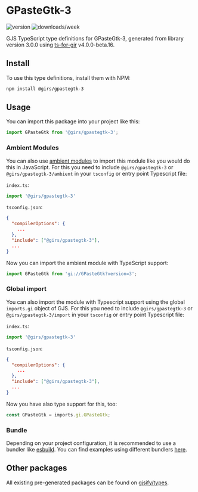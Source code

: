 
# GPasteGtk-3

![version](https://img.shields.io/npm/v/@girs/gpastegtk-3)
![downloads/week](https://img.shields.io/npm/dw/@girs/gpastegtk-3)


GJS TypeScript type definitions for GPasteGtk-3, generated from library version 3.0.0 using [ts-for-gir](https://github.com/gjsify/ts-for-gir) v4.0.0-beta.16.


## Install

To use this type definitions, install them with NPM:
```bash
npm install @girs/gpastegtk-3
```

## Usage

You can import this package into your project like this:
```ts
import GPasteGtk from '@girs/gpastegtk-3';
```

### Ambient Modules

You can also use [ambient modules](https://github.com/gjsify/ts-for-gir/tree/main/packages/cli#ambient-modules) to import this module like you would do this in JavaScript.
For this you need to include `@girs/gpastegtk-3` or `@girs/gpastegtk-3/ambient` in your `tsconfig` or entry point Typescript file:

`index.ts`:
```ts
import '@girs/gpastegtk-3'
```

`tsconfig.json`:
```json
{
  "compilerOptions": {
    ...
  },
  "include": ["@girs/gpastegtk-3"],
  ...
}
```

Now you can import the ambient module with TypeScript support: 

```ts
import GPasteGtk from 'gi://GPasteGtk?version=3';
```

### Global import

You can also import the module with Typescript support using the global `imports.gi` object of GJS.
For this you need to include `@girs/gpastegtk-3` or `@girs/gpastegtk-3/import` in your `tsconfig` or entry point Typescript file:

`index.ts`:
```ts
import '@girs/gpastegtk-3'
```

`tsconfig.json`:
```json
{
  "compilerOptions": {
    ...
  },
  "include": ["@girs/gpastegtk-3"],
  ...
}
```

Now you have also type support for this, too:

```ts
const GPasteGtk = imports.gi.GPasteGtk;
```

### Bundle

Depending on your project configuration, it is recommended to use a bundler like [esbuild](https://esbuild.github.io/). You can find examples using different bundlers [here](https://github.com/gjsify/ts-for-gir/tree/main/examples).

## Other packages

All existing pre-generated packages can be found on [gjsify/types](https://github.com/gjsify/types).

